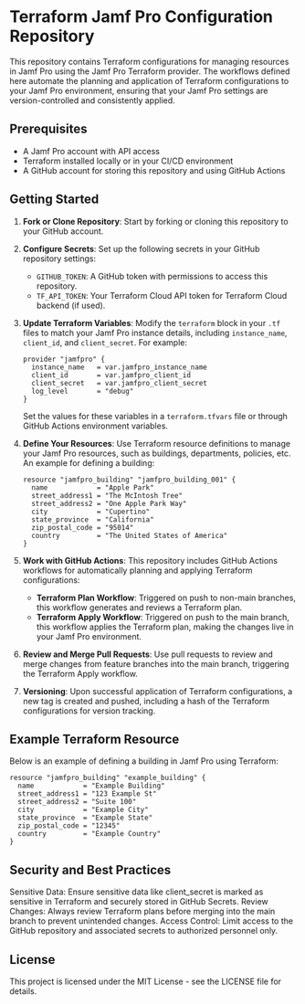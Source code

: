 # Terraform Jamf Pro Configuration Repository

This repository contains Terraform configurations for managing resources in Jamf Pro using the Jamf Pro Terraform provider. The workflows defined here automate the planning and application of Terraform configurations to your Jamf Pro environment, ensuring that your Jamf Pro settings are version-controlled and consistently applied.

## Prerequisites

- A Jamf Pro account with API access
- Terraform installed locally or in your CI/CD environment
- A GitHub account for storing this repository and using GitHub Actions

## Getting Started

1. **Fork or Clone Repository**: Start by forking or cloning this repository to your GitHub account.

2. **Configure Secrets**: Set up the following secrets in your GitHub repository settings:
    - `GITHUB_TOKEN`: A GitHub token with permissions to access this repository.
    - `TF_API_TOKEN`: Your Terraform Cloud API token for Terraform Cloud backend (if used).

3. **Update Terraform Variables**: Modify the `terraform` block in your `.tf` files to match your Jamf Pro instance details, including `instance_name`, `client_id`, and `client_secret`. For example:
    ```hcl
    provider "jamfpro" {
      instance_name   = var.jamfpro_instance_name
      client_id       = var.jamfpro_client_id
      client_secret   = var.jamfpro_client_secret
      log_level       = "debug"
    }
    ```
    Set the values for these variables in a `terraform.tfvars` file or through GitHub Actions environment variables.

4. **Define Your Resources**: Use Terraform resource definitions to manage your Jamf Pro resources, such as buildings, departments, policies, etc. An example for defining a building:
    ```hcl
    resource "jamfpro_building" "jamfpro_building_001" {
      name            = "Apple Park"
      street_address1 = "The McIntosh Tree"
      street_address2 = "One Apple Park Way"
      city            = "Cupertino"
      state_province  = "California"
      zip_postal_code = "95014"
      country         = "The United States of America"
    }
    ```

5. **Work with GitHub Actions**: This repository includes GitHub Actions workflows for automatically planning and applying Terraform configurations:
    - **Terraform Plan Workflow**: Triggered on push to non-main branches, this workflow generates and reviews a Terraform plan.
    - **Terraform Apply Workflow**: Triggered on push to the main branch, this workflow applies the Terraform plan, making the changes live in your Jamf Pro environment.

6. **Review and Merge Pull Requests**: Use pull requests to review and merge changes from feature branches into the main branch, triggering the Terraform Apply workflow.

7. **Versioning**: Upon successful application of Terraform configurations, a new tag is created and pushed, including a hash of the Terraform configurations for version tracking.

## Example Terraform Resource

Below is an example of defining a building in Jamf Pro using Terraform:

```hcl
resource "jamfpro_building" "example_building" {
  name            = "Example Building"
  street_address1 = "123 Example St"
  street_address2 = "Suite 100"
  city            = "Example City"
  state_province  = "Example State"
  zip_postal_code = "12345"
  country         = "Example Country"
}
```

## Security and Best Practices

Sensitive Data: Ensure sensitive data like client_secret is marked as sensitive in Terraform and securely stored in GitHub Secrets.
Review Changes: Always review Terraform plans before merging into the main branch to prevent unintended changes.
Access Control: Limit access to the GitHub repository and associated secrets to authorized personnel only.


## License
This project is licensed under the MIT License - see the LICENSE file for details.